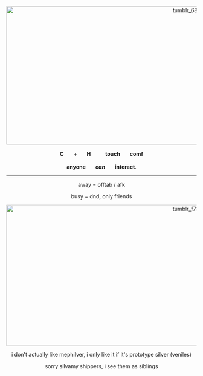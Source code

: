 <div align="center">


<img width="1280" height="365" alt="tumblr_68da491daddeb92d3e13d98d5b131233_d07c1d26_1280" src="https://github.com/user-attachments/assets/f7e07d60-11d3-43c0-bc23-615f3a2662b0" />


**C**ㅤㅤ+ㅤㅤ**H**ㅤㅤㅤ**touch**ㅤㅤ**comf**


**anyone**ㅤㅤ***can***ㅤㅤ**interact**.





---





away = offtab / afk



busy = dnd, only friends


<img width="1280" height="372" alt="tumblr_f7350072069f8adad8fc5ebca0e22086_34f48336_1280" src="https://github.com/user-attachments/assets/69c348e3-602f-4163-b199-845bbc077f76" />

i don't actually like mephilver, i only like it if it's prototype silver (veniles)


sorry silvamy shippers, i see them as siblings


</div>
